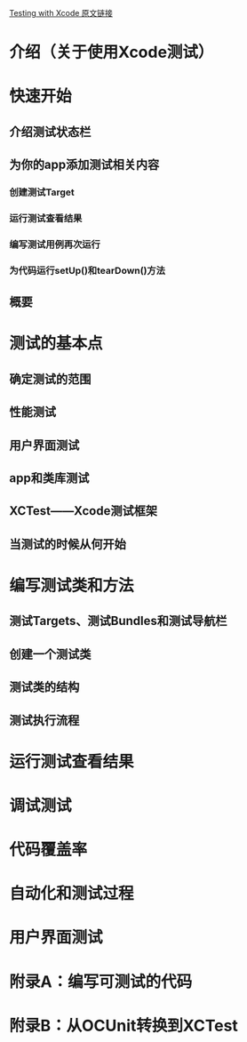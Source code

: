 [Testing with Xcode 原文链接](https://developer.apple.com/library/content/documentation/DeveloperTools/Conceptual/testing_with_xcode/chapters/01-introduction.html#//apple_ref/doc/uid/TP40014132)

# 介绍（关于使用Xcode测试）

# 快速开始

## 介绍测试状态栏

## 为你的app添加测试相关内容

### 创建测试Target

### 运行测试查看结果

### 编写测试用例再次运行

### 为代码运行setUp()和tearDown()方法

## 概要

# 测试的基本点

## 确定测试的范围

## 性能测试

## 用户界面测试

## app和类库测试

## XCTest——Xcode测试框架

## 当测试的时候从何开始

# 编写测试类和方法

## 测试Targets、测试Bundles和测试导航栏

## 创建一个测试类

## 测试类的结构

## 测试执行流程

# 运行测试查看结果

# 调试测试

# 代码覆盖率

# 自动化和测试过程

# 用户界面测试

# 附录A：编写可测试的代码

# 附录B：从OCUnit转换到XCTest